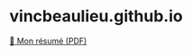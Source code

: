 # vincbeaulieu.github.io

[📄 Mon résumé (PDF)](assets/downloadables/FR%20-%20Vincent%20Beaulieu.pdf)

